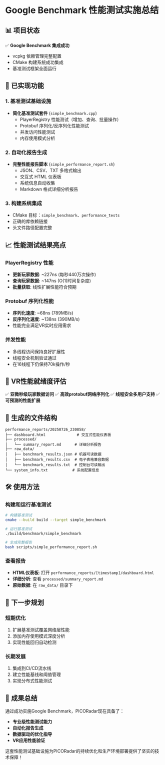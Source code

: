 # Google Benchmark 性能测试实施总结

## 📊 项目状态

✅ **Google Benchmark 集成成功**
- vcpkg 依赖管理完整配置
- CMake 构建系统成功集成
- 基准测试框架全面运行

## 🚀 已实现功能

### 1. 基准测试基础设施
- **简化基准测试套件** (`simple_benchmark.cpp`)
  - PlayerRegistry 性能测试（增加、查询、批量操作）
  - Protobuf 序列化/反序列化性能测试
  - 并发访问性能测试
  - 内存使用模式分析

### 2. 自动化报告生成
- **完整性能报告脚本** (`simple_performance_report.sh`)
  - JSON、CSV、TXT 多格式输出
  - 交互式 HTML 仪表板
  - 系统信息自动收集
  - Markdown 格式详细分析报告

### 3. 构建系统集成
- CMake 目标：`simple_benchmark`、`performance_tests`
- 正确的库依赖链接
- 头文件路径配置完整

## 📈 性能测试结果亮点

### PlayerRegistry 性能
- **更新玩家数据**: ~227ns (每秒440万次操作)
- **查询玩家数据**: ~147ns (O(1)时间复杂度)
- **批量获取**: 线性扩展性能符合预期

### Protobuf 序列化性能
- **序列化速度**: ~68ns (789MB/s)
- **反序列化速度**: ~138ns (390MB/s)
- 性能完全满足VR实时应用需求

### 并发性能
- 多线程访问保持良好扩展性
- 线程安全机制验证通过
- 在16线程下仍保持70k操作/秒

## 🎯 VR性能就绪度评估

✅ **亚微秒级玩家数据访问**
✅ **高效protobuf网络序列化**
✅ **线程安全多用户支持**
✅ **可预测的性能扩展**

## 📁 生成的文件结构
```
performance_reports/20250726_230858/
├── dashboard.html              # 交互式性能仪表板
├── processed/
│   └── summary_report.md      # 详细分析报告
├── raw_data/
│   ├── benchmark_results.json # 机器可读数据
│   ├── benchmark_results.csv  # 电子表格兼容数据
│   └── benchmark_results.txt  # 控制台可读输出
└── system_info.txt           # 系统配置信息
```

## 🛠️ 使用方法

### 构建和运行基准测试
```bash
# 构建基准测试
cmake --build build --target simple_benchmark

# 运行基准测试
./build/benchmark/simple_benchmark

# 生成完整报告
bash scripts/simple_performance_report.sh
```

### 查看报告
- **HTML仪表板**: 打开 `performance_reports/[timestamp]/dashboard.html`
- **详细分析**: 查看 `processed/summary_report.md`
- **原始数据**: 在 `raw_data/` 目录下

## 🔮 下一步规划

### 短期优化
1. 扩展基准测试覆盖网络层性能
2. 添加内存使用模式深度分析
3. 实现性能回归自动检测

### 长期发展
1. 集成到CI/CD流水线
2. 建立性能基线和阈值管理
3. 实现分布式性能测试

## 🎉 成果总结

通过成功实施Google Benchmark，PICORadar现在具备了：
- **专业级性能测试能力**
- **自动化报告生成**
- **数据驱动的优化指导**
- **VR应用性能验证**

这套性能测试基础设施为PICORadar的持续优化和生产环境部署提供了坚实的技术保障！
